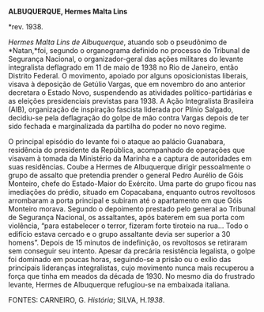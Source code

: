 **ALBUQUERQUE, Hermes Malta Lins**

\*rev. 1938.

*Hermes Malta Lins de Albuquerque*, atuando sob o pseudônimo de
*Natan,*foi, segundo o organograma definido no processo do Tribunal de
Segurança Nacional, o organizador-geral das ações militares do levante
integralista deflagrado em 11 de maio de 1938 no Rio de Janeiro, então
Distrito Federal. O movimento, apoiado por alguns oposicionistas
liberais, visava à deposição de Getúlio Vargas, que em novembro do ano
anterior decretara o Estado Novo, suspendendo as atividades
político-partidárias e as eleições presidenciais previstas para 1938. A
Ação Integralista Brasileira (AIB), organização de inspiração fascista
liderada por Plínio Salgado, decidiu-se pela deflagração do golpe de mão
contra Vargas depois de ter sido fechada e marginalizada da partilha do
poder no novo regime.

O principal episódio do levante foi o ataque ao palácio Guanabara,
residência do presidente da República, acompanhado de operações que
visavam à tomada da Ministério da Marinha e a captura de autoridades em
suas residências. Coube a Hermes de Albuquerque dirigir pessoalmente o
grupo de assalto que pretendia prender o general Pedro Aurélio de Góis
Monteiro, chefe do Estado-Maior do Exército. Uma parte do grupo ficou
nas imediações do prédio, situado em Copacabana, enquanto outros
revoltosos arrombaram a porta principal e subiram até o apartamento em
que Góis Monteiro morava. Segundo o depoimento prestado pelo general ao
Tribunal de Segurança Nacional, os assaltantes, após baterem em sua
porta com violência, “para estabelecer o terror, fizeram forte tiroteio
na rua... Todo o edifício estava cercado e o grupo assaltante devia ser
superior a 30 homens”. Depois de 15 minutos de indefinição, os
revoltosos se retiraram sem conseguir seu intento. Apesar da precária
resistência legalista, o golpe foi dominado em poucas horas, seguindo-se
a prisão ou o exílio das principais lideranças integralistas, cujo
movimento nunca mais recuperou a força que tinha em meados da década de
1930. No mesmo dia do frustrado levante, Hermes de Albuquerque
refugiou-se na embaixada italiana.

FONTES: CARNEIRO, G. *História*; SILVA, H.*1938*.

 
